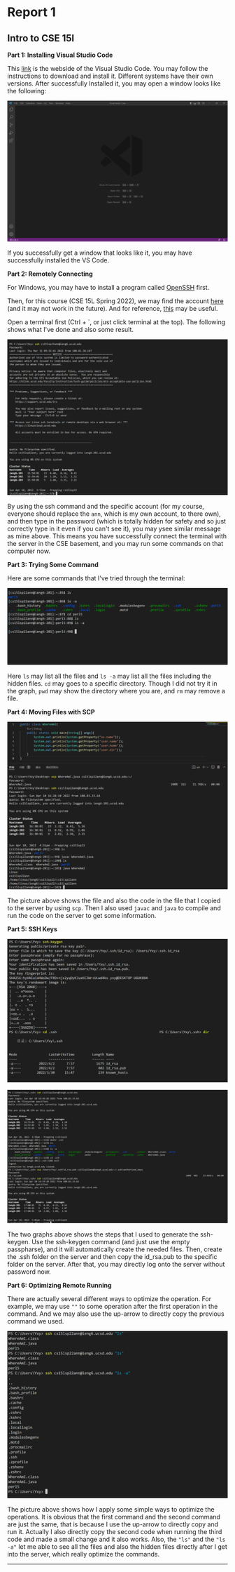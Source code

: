 # Report 1
## Intro to CSE 15l
**Part 1: Installing Visual Studio Code**

This [link](https://code.visualstudio.com/) is the webside of the Visual Studio Code. You may follow the instructions to download and install it. Different systems have their own versions. After successfully Installed it, you may open a window looks like the following:

![pic1](pic1.png)

If you successfully get a window that looks like it, you may have successfully installed the VS Code.

**Part 2: Remotely Connecting**

For Windows, you may have to install a program called [OpenSSH](https://docs.microsoft.com/en-us/windows-server/administration/openssh/openssh_install_firstuse) first.

Then, for this course (CSE 15L Spring 2022), we may find the account [here](https://sdacs.ucsd.edu/~icc/index.php) (and it may not work in the future). And for reference, [this](https://code.visualstudio.com/docs/remote/ssh#_connect-to-a-remote-host) may be useful.

Open a terminal first (Ctrl + `, or just click terminal at the top). The following shows what I've done and also some result.

![pic2](pic2.png)

By using the ssh command and the specific account (for my course, everyone should replace the `ann`, which is my own account, to there own), and then type in the password (which is totally hidden for safety and so just correctly type in it even if you can't see it), you may ysee similar message as mine above. This means you have successfully connect the terminal with the server in the CSE basement, and you may run some commands on that computer now.

**Part 3: Trying Some Command**

Here are some commands that I've tried through the terminal:

![pic3](pic3.png)

Here `ls` may list all the files and `ls -a` may list all the files including the hidden files. `cd` may goes to a specific directory. 
Though I did not try it in the graph, `pwd` may show the directory where you are, and `rm` may remove a file.

**Part 4: Moving Files with SCP**

![pic4](pic4.png)

The picture above shows the file and also the code in the file that I copied to the server by using `scp`. Then I also used `javac` and `java` to compile and run the code on the server to get some information.

**Part 5: SSH Keys**

![pic5](pic5.png)

![pic6](pic6.png)

The two graphs above shows the steps that I used to generate the ssh-keygen. Use the ssh-keygen command (and just use the empty passpharse), and it will automatically create the needed files. Then, create the .ssh folder on the server and then copy the id_rsa.pub to the specific folder on the server. After that, you may directly log onto the server without password now.

**Part 6: Optimizing Remote Running**

There are actually several different ways to optimize the operation. For example, we may use `""` to some operation after the first operation in the command. And we may also use the up-arrow to directly copy the previous command we used.

![pic7](pic7.png)

The picture above shows how I apply some simple ways to optimize the operations. It is obvious that the first command and the second command are just the same, that is because I use the up-arrow to directly copy and run it. Actually I also directly copy the second code when running the third code and made a small change and it also works. Also, the `"ls"` and the `"ls -a"` let me able to see all the files and also the hidden files directly after I get into the server, which really optimize the commands.

---